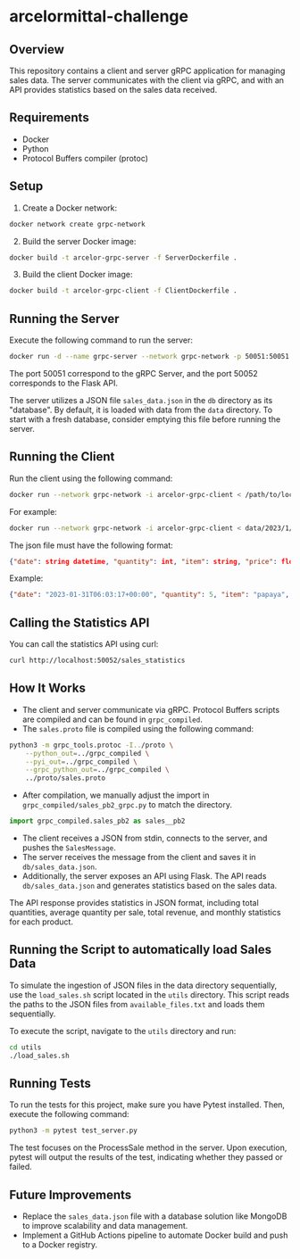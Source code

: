 # arcelormittal-challenge

## Overview

This repository contains a client and server gRPC application for managing sales data. The server communicates with the client via gRPC, and with an API provides statistics based on the sales data received.

## Requirements

- Docker
- Python
- Protocol Buffers compiler (protoc)

## Setup

1. Create a Docker network:

```bash
docker network create grpc-network
```

2. Build the server Docker image:

```bash
docker build -t arcelor-grpc-server -f ServerDockerfile .
```

3. Build the client Docker image:

```bash
docker build -t arcelor-grpc-client -f ClientDockerfile .
```

## Running the Server

Execute the following command to run the server:

```bash
docker run -d --name grpc-server --network grpc-network -p 50051:50051 -p 50052:50052 -v db:/app/db arcelor-grpc-server
```

The port 50051 correspond to the gRPC Server, and the port 50052 corresponds to the Flask API.

The server utilizes a JSON file `sales_data.json` in the `db` directory as its "database". By default, it is loaded with data from the `data` directory. To start with a fresh database, consider emptying this file before running the server.

## Running the Client

Run the client using the following command:

```bash
docker run --network grpc-network -i arcelor-grpc-client < /path/to/local/json/file.json
```

For example:

```bash
docker run --network grpc-network -i arcelor-grpc-client < data/2023/1/10/00261.json
```

The json file must have the following format:
```json
{"date": string datetime, "quantity": int, "item": string, "price": float}
```

Example:
```json
{"date": "2023-01-31T06:03:17+00:00", "quantity": 5, "item": "papaya", "price": 7.3}
```

## Calling the Statistics API

You can call the statistics API using curl:

```bash
curl http://localhost:50052/sales_statistics
```

## How It Works

- The client and server communicate via gRPC. Protocol Buffers scripts are compiled and can be found in `grpc_compiled`.
- The `sales.proto` file is compiled using the following command:

```bash
python3 -m grpc_tools.protoc -I../proto \
    --python_out=../grpc_compiled \
    --pyi_out=../grpc_compiled \
    --grpc_python_out=../grpc_compiled \
    ../proto/sales.proto
```

- After compilation, we manually adjust the import in `grpc_compiled/sales_pb2_grpc.py` to match the directory.
```python
import grpc_compiled.sales_pb2 as sales__pb2
```
- The client receives a JSON from stdin, connects to the server, and pushes the `SalesMessage`.
- The server receives the message from the client and saves it in `db/sales_data.json`.
- Additionally, the server exposes an API using Flask. The API reads `db/sales_data.json` and generates statistics based on the sales data.

The API response provides statistics in JSON format, including total quantities, average quantity per sale, total revenue, and monthly statistics for each product.

## Running the Script to automatically load Sales Data

To simulate the ingestion of JSON files in the data directory sequentially, use the `load_sales.sh` script located in the `utils` directory. This script reads the paths to the JSON files from `available_files.txt` and loads them sequentially.

To execute the script, navigate to the `utils` directory and run:

```bash
cd utils
./load_sales.sh
```

## Running Tests

To run the tests for this project, make sure you have Pytest installed. Then, execute the following command:

```bash
python3 -m pytest test_server.py
```

The test focuses on the ProcessSale method in the server. Upon execution, pytest will output the results of the test, indicating whether they passed or failed.

## Future Improvements

- Replace the `sales_data.json` file with a database solution like MongoDB to improve scalability and data management.
- Implement a GitHub Actions pipeline to automate Docker build and push to a Docker registry.